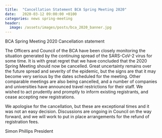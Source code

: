 ```yaml
---
title:  "Cancellation Statement BCA Spring Meeting 2020"
date:   2020-03-12 09:00:00 +0100
categories: news spring-meeting
header:
  image: /assets/images/posts/bca_2020_banner.jpg 
---
```


BCA Spring Meeting 2020 Cancellation statement

The Officers and Council of the BCA have been closely monitoring the situation generated by the continuing spread of the SARS-CoV-2 virus for some time.  It is with great regret that we have concluded that the 2020 Spring Meeting should now be cancelled.  Great uncertainty remains over the future spread and severity of the epidemic, but the signs are that it may become very serious by the dates scheduled for the meeting.  Other comparable meetings are also being cancelled, and a number of companies and universities have announced travel restrictions for their staff.  We wished to act prudently and promptly to inform existing registrants, and cease accepting new registrations.

We apologise for the cancellation, but these are exceptional times and it was not an easy decision.  Discussions are ongoing in Council on the way forward, and we will work to put in place arrangements for the refund of registration fees.

Simon Phillips
President
